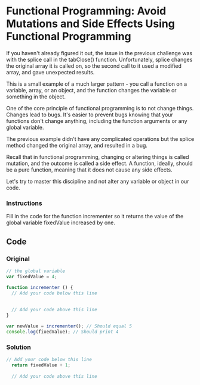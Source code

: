 # Functional Programming: Avoid Mutations and Side Effects Using Functional Programming

If you haven't already figured it out, the issue in the previous challenge was with the splice call in the tabClose() function. Unfortunately, splice changes the original array it is called on, so the second call to it used a modified array, and gave unexpected results.

This is a small example of a much larger pattern - you call a function on a variable, array, or an object, and the function changes the variable or something in the object.

One of the core principle of functional programming is to not change things. Changes lead to bugs. It's easier to prevent bugs knowing that your functions don't change anything, including the function arguments or any global variable.

The previous example didn't have any complicated operations but the splice method changed the original array, and resulted in a bug.

Recall that in functional programming, changing or altering things is called mutation, and the outcome is called a side effect. A function, ideally, should be a pure function, meaning that it does not cause any side effects.

Let's try to master this discipline and not alter any variable or object in our code.

### Instructions

Fill in the code for the function incrementer so it returns the value of the global variable fixedValue increased by one.

## Code

### Original

```javascript
// the global variable
var fixedValue = 4;

function incrementer () {
  // Add your code below this line
  
  
  // Add your code above this line
}

var newValue = incrementer(); // Should equal 5
console.log(fixedValue); // Should print 4
```

### Solution

```javascript
// Add your code below this line
  return fixedValue + 1;
  
  // Add your code above this line
```
